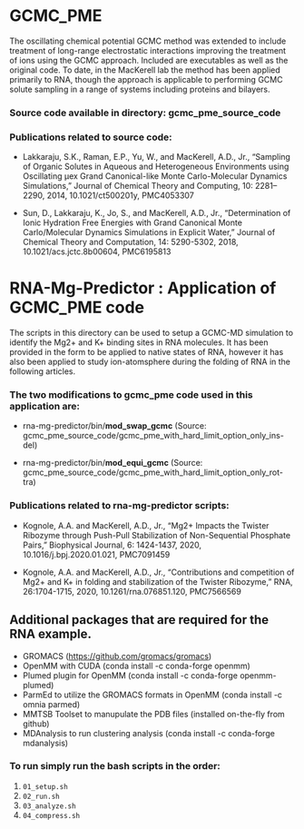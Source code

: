 # GCMC_PME

The oscillating chemical potential GCMC method was extended to include treatment
of long-range electrostatic interactions improving the treatment of ions using the
GCMC approach. Included are executables as well as the original code. To date, in the 
MacKerell lab the method has been applied primarily to RNA, though the approach is 
applicable to performing GCMC solute sampling in a range of systems including proteins and
bilayers. 

### Source code available in directory: gcmc_pme_source_code

### Publications related to source code:

- Lakkaraju, S.K., Raman, E.P., Yu, W., and MacKerell, A.D., Jr., “Sampling of Organic Solutes in 
Aqueous and Heterogeneous Environments using Oscillating μex Grand Canonical-like Monte 
Carlo-Molecular Dynamics Simulations,” Journal of Chemical Theory and Computing, 10: 2281–2290, 2014, 
10.1021/ct500201y, PMC4053307

- Sun, D., Lakkaraju, K., Jo, S., and MacKerell, A.D., Jr., “Determination of Ionic Hydration Free 
Energies with Grand Canonical Monte Carlo/Molecular Dynamics Simulations in Explicit Water,” 
Journal of Chemical Theory and Computation, 14: 5290-5302, 2018, 10.1021/acs.jctc.8b00604, PMC6195813

# RNA-Mg-Predictor : Application of GCMC_PME code

The scripts in this directory can be used to setup a GCMC-MD simulation to identify the
Mg2+ and K+ binding sites in RNA molecules. It has been provided in the form to
be applied to native states of RNA, however it has also been applied to study
ion-atomsphere during the folding of RNA in the following articles.

### The two modifications to gcmc_pme code used in this application are:

- rna-mg-predictor/bin/**mod_swap_gcmc** (Source: gcmc_pme_source_code/gcmc_pme_with_hard_limit_option_only_ins-del) 

- rna-mg-predictor/bin/**mod_equi_gcmc** (Source: gcmc_pme_source_code/gcmc_pme_with_hard_limit_option_only_rot-tra)

### Publications related to rna-mg-predictor scripts:

- Kognole, A.A. and MacKerell, A.D., Jr., “Mg2+ Impacts the Twister Ribozyme through Push-Pull 
Stabilization of Non-Sequential Phosphate Pairs,” Biophysical Journal, 6: 1424-1437, 2020, 
10.1016/j.bpj.2020.01.021, PMC7091459

- Kognole, A.A. and MacKerell, A.D., Jr., “Contributions and competition of Mg2+ and K+ 
in folding and stabilization of the Twister Ribozyme,” RNA, 26:1704-1715, 2020, 
10.1261/rna.076851.120, PMC7566569

## Additional packages that are required for the RNA example.

- GROMACS (https://github.com/gromacs/gromacs)
- OpenMM with CUDA (conda install -c conda-forge openmm)
- Plumed plugin for OpenMM (conda install -c conda-forge openmm-plumed)
- ParmEd to utilize the GROMACS formats in OpenMM (conda install -c omnia parmed)
- MMTSB Toolset to manupulate the PDB files (installed on-the-fly from github)
- MDAnalysis to run clustering analysis (conda install -c conda-forge mdanalysis)

### To run simply run the bash scripts in the order:

1. ``01_setup.sh``
2. ``02_run.sh``
3. ``03_analyze.sh``
4. ``04_compress.sh``


